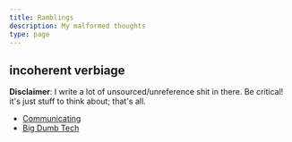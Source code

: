```yaml
---
title: Ramblings
description: My malformed thoughts
type: page
---
```


## incoherent verbiage

**Disclaimer**: I write a lot of unsourced/unreference shit in there. Be critical! it's just stuff to think about; that's all.

* [Communicating](/ramblings/communicating)
* [Big Dumb Tech](/ramblings/big-dumb-tech)

